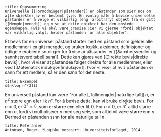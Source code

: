 
```ad-summary 
title: Oppsummering
Universelle [[Formodninger|påstander]] er påstander som sier noe om alle objekter av en bestemt type. En vanlig måte å bevise universelle påstander er å velge et vilkårlig (eng. arbitrary) objekt fra en gitt [[Mengde|mengde]] og vise at dette objektet har den ønskede egenskapen. Hvis vi skal være presise sier vi gjerne "fordi objektet var vilkårlig valgt, holder påstanden for alle objekter". 
```

Et bevis for en universell påstand starter med en påstand som gjelder alle medlemmer i en gitt mengde, og bruker logikk, aksiomer, definisjoner og tidligere etablerte setninger for å vise at påstanden er [[Sannhetsverdier og sannhetsverditabell|sann]]. Dette kan gjøres ved [[Direkte bevis|direkte bevis]], hvor vi viser at påstanden følger direkte for alle medlemmer, eller ved [[Matematisk induksjon|induksjon]], hvor vi viser at hvis påstanden er sann for ett medlem, så er den sann for det neste.


```ad-example 
title: Eksempel
$$n\leq n^{2}$$
```

En universell påstand kan være "For alle [[Tallmengder|naturlige tall]] $n$, er $n^{2}$ større enn eller lik $n$". For å bevise dette, kan vi bruke direkte bevis. For $n=0$, er $0^{2} = 0$, som er større enn eller lik $0$. For $n>0$, er $n^{2}$ alltid større enn $n$, fordi vi multipliserer $n$ med seg selv, som alltid vil være større enn $n$. Dermed er påstanden sann for alle naturlige tall $n$.


```ad-abstract
title: Referanser
Antonsen, Roger. *Logiske metoder*. Universitetsforlaget, 2014. 
```